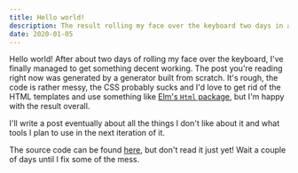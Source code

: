 ```yaml
---
title: Hello world!
description: The result rolling my face over the keyboard two days in a row
date: 2020-01-05
---
```


Hello world! After about two days of rolling my face over the keyboard, I've
finally managed to get something decent working. The post you're reading
right now was generated by a generator built from scratch. It's rough, the
code is rather messy, the CSS probably sucks and I'd love to get rid of
the HTML templates and use something like
[Elm's `Html` package](https://package.elm-lang.org/packages/elm/html/latest/),
but I'm happy with the result overall.

I'll write a post eventually about all the things I don't like about it and
what tools I plan to use in the next iteration of it.

The source code can be found
[here](https://github.com/aggressivepixels/aggressivepixels.github.io), but
don't read it just yet! Wait a couple of days until I fix some of the mess.
